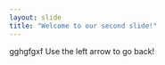 ```yaml
---
layout: slide
title: "Welcome to our second slide!"
---
```

gghgfgxf
Use the left arrow to go back!
